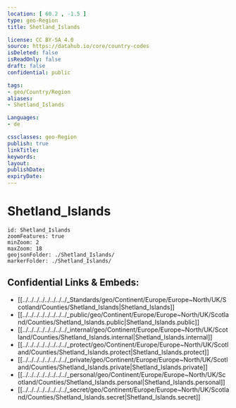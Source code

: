 ```yaml
---
location: [ 60.2 , -1.5 ] 
type: geo-Region
title: Shetland_Islands

license: CC BY-SA 4.0
source: https://datahub.io/core/country-codes
isDeleted: false
isReadOnly: false
draft: false
confidential: public

tags:
- geo/Country/Region
aliases:
- Shetland_Islands

Languages:
- de

cssclasses: geo-Region
publish: true
linkTitle: 
keywords: 
layout: 
publishDate: 
expiryDate: 
---
```


# Shetland_Islands

```leaflet
id: Shetland_Islands
zoomFeatures: true 
minZoom: 2 
maxZoom: 18
geojsonFolder: ./Shetland_Islands/
markerFolder: ./Shetland_Islands/
```


## Confidential Links & Embeds: 
- [[../../../../../../../../_Standards/geo/Continent/Europe/Europe~North/UK/Scotland/Counties/Shetland_Islands|Shetland_Islands]] 
- [[../../../../../../../../_public/geo/Continent/Europe/Europe~North/UK/Scotland/Counties/Shetland_Islands.public|Shetland_Islands.public]] 
- [[../../../../../../../../_internal/geo/Continent/Europe/Europe~North/UK/Scotland/Counties/Shetland_Islands.internal|Shetland_Islands.internal]] 
- [[../../../../../../../../_protect/geo/Continent/Europe/Europe~North/UK/Scotland/Counties/Shetland_Islands.protect|Shetland_Islands.protect]] 
- [[../../../../../../../../_private/geo/Continent/Europe/Europe~North/UK/Scotland/Counties/Shetland_Islands.private|Shetland_Islands.private]] 
- [[../../../../../../../../_personal/geo/Continent/Europe/Europe~North/UK/Scotland/Counties/Shetland_Islands.personal|Shetland_Islands.personal]] 
- [[../../../../../../../../_secret/geo/Continent/Europe/Europe~North/UK/Scotland/Counties/Shetland_Islands.secret|Shetland_Islands.secret]] 

